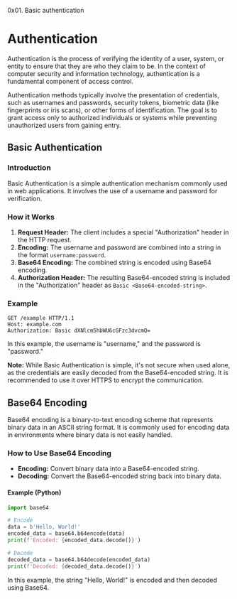 0x01. Basic authentication


# Authentication

Authentication is the process of verifying the identity of a user, system, or entity to ensure that they are who they claim to be. In the context of computer security and information technology, authentication is a fundamental component of access control.

Authentication methods typically involve the presentation of credentials, such as usernames and passwords, security tokens, biometric data (like fingerprints or iris scans), or other forms of identification. The goal is to grant access only to authorized individuals or systems while preventing unauthorized users from gaining entry.

## Basic Authentication

### Introduction

Basic Authentication is a simple authentication mechanism commonly used in web applications. It involves the use of a username and password for verification.

### How it Works

1. **Request Header:** The client includes a special "Authorization" header in the HTTP request.
2. **Encoding:** The username and password are combined into a string in the format `username:password`.
3. **Base64 Encoding:** The combined string is encoded using Base64 encoding.
4. **Authorization Header:** The resulting Base64-encoded string is included in the "Authorization" header as `Basic <Base64-encoded-string>`.

### Example

```http
GET /example HTTP/1.1
Host: example.com
Authorization: Basic dXNlcm5hbWU6cGFzc3dvcmQ=
```

In this example, the username is "username," and the password is "password."

**Note:** While Basic Authentication is simple, it's not secure when used alone, as the credentials are easily decoded from the Base64-encoded string. It is recommended to use it over HTTPS to encrypt the communication.

## Base64 Encoding

Base64 encoding is a binary-to-text encoding scheme that represents binary data in an ASCII string format. It is commonly used for encoding data in environments where binary data is not easily handled.

### How to Use Base64 Encoding

- **Encoding:** Convert binary data into a Base64-encoded string.
- **Decoding:** Convert the Base64-encoded string back into binary data.

#### Example (Python)

```python
import base64

# Encode
data = b'Hello, World!'
encoded_data = base64.b64encode(data)
print(f'Encoded: {encoded_data.decode()}')

# Decode
decoded_data = base64.b64decode(encoded_data)
print(f'Decoded: {decoded_data.decode()}')
```

In this example, the string "Hello, World!" is encoded and then decoded using Base64.
